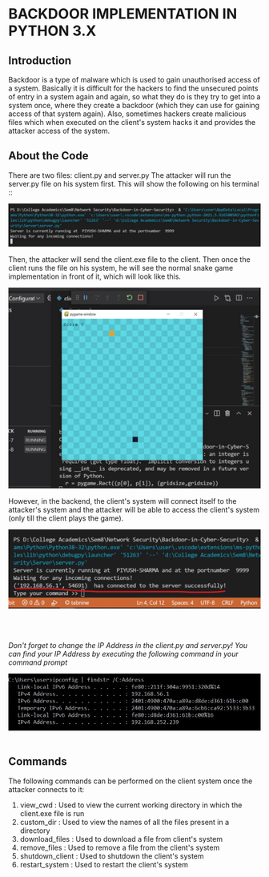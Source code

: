 # BACKDOOR IMPLEMENTATION IN PYTHON 3.X

## Introduction
Backdoor is a type of malware which is used to gain unauthorised access of a system. Basically it is difficult for the hackers to find the unsecured points of entry in a system again and again, so what they do is they try to get into a system once, where they create a backdoor (which they can use for gaining access of that system again). Also, sometimes hackers create malicious files which when executed on the client's system hacks it and provides the attacker access of the system.

## About the Code
There are two files: client.py and server.py
The attacker will run the server.py file on his system first. This will show the following on his terminal ::

![Waiting for Incoming Connections](https://github.com/piyushsharma220699/Backdoor-in-Cyber-Security/blob/main/Images/Waiting%20for%20incoming%20connections.jpg)

Then, the attacker will send the client.exe file to the client. Then once the client runs the file on his system, he will see the normal snake game implementation in front of it, which will look like this.

![Snake Game](https://github.com/piyushsharma220699/Backdoor-in-Cyber-Security/blob/main/Images/Snake_Game.jpg)

However, in the backend, the client's system will connect itself to the attacker's system and the attacker will be able to access the client's system (only till the client plays the game).

![Connected](https://github.com/piyushsharma220699/Backdoor-in-Cyber-Security/blob/main/Images/Successful%20connection.jpg)

<br><br>

_Don't forget to change the IP Address in the client.py and server.py! You can find your IP Address by executing the following command in your command prompt_

![IPv4 Address](https://github.com/piyushsharma220699/Backdoor-in-Cyber-Security/blob/main/Images/IPv4_Address.jpg)
<br><br>

## Commands
The following commands can be performed on the client system once the attacker connects to it:
1. view_cwd : Used to view the current working directory in which the client.exe file is run
2. custom_dir : Used to view the names of all the files present in a directory
3. download_files : Used to download a file from client's system
4. remove_files : Used to remove a file from the client's system
5. shutdown_client : Used to shutdown the client's system
6. restart_system : Used to restart the client's system
